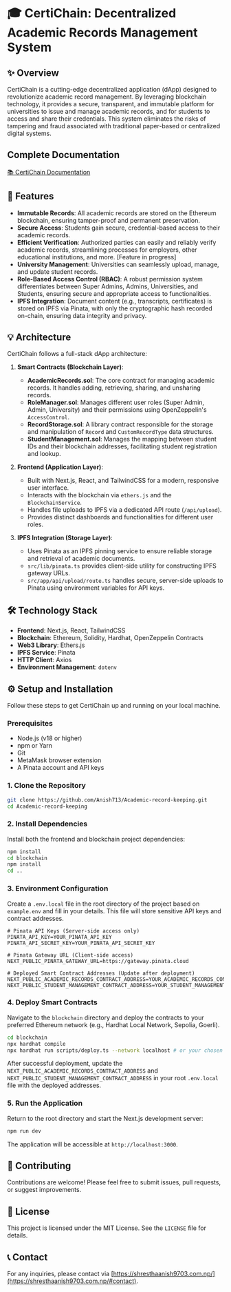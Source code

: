 # 🎓 CertiChain: Decentralized Academic Records Management System

## ✨ Overview

CertiChain is a cutting-edge decentralized application (dApp) designed to revolutionize academic record management. By leveraging blockchain technology, it provides a secure, transparent, and immutable platform for universities to issue and manage academic records, and for students to access and share their credentials. This system eliminates the risks of tampering and fraud associated with traditional paper-based or centralized digital systems.

## Complete Documentation

[📚 CertiChain Documentation](https://academic-record-keeping-docs.vercel.app/)

## 🚀 Features

- **Immutable Records**: All academic records are stored on the Ethereum blockchain, ensuring tamper-proof and permanent preservation.
- **Secure Access**: Students gain secure, credential-based access to their academic records.
- **Efficient Verification**: Authorized parties can easily and reliably verify academic records, streamlining processes for employers, other educational institutions, and more. [Feature in progress]
- **University Management**: Universities can seamlessly upload, manage, and update student records.
- **Role-Based Access Control (RBAC)**: A robust permission system differentiates between Super Admins, Admins, Universities, and Students, ensuring secure and appropriate access to functionalities.
- **IPFS Integration**: Document content (e.g., transcripts, certificates) is stored on IPFS via Pinata, with only the cryptographic hash recorded on-chain, ensuring data integrity and privacy.

## 💡 Architecture

CertiChain follows a full-stack dApp architecture:

1. **Smart Contracts (Blockchain Layer)**:

   - **AcademicRecords.sol**: The core contract for managing academic records. It handles adding, retrieving, sharing, and unsharing records.
   - **RoleManager.sol**: Manages different user roles (Super Admin, Admin, University) and their permissions using OpenZeppelin's `AccessControl`.
   - **RecordStorage.sol**: A library contract responsible for the storage and manipulation of `Record` and `CustomRecordType` data structures.
   - **StudentManagement.sol**: Manages the mapping between student IDs and their blockchain addresses, facilitating student registration and lookup.

2. **Frontend (Application Layer)**:

   - Built with Next.js, React, and TailwindCSS for a modern, responsive user interface.
   - Interacts with the blockchain via `ethers.js` and the `BlockchainService`.
   - Handles file uploads to IPFS via a dedicated API route (`/api/upload`).
   - Provides distinct dashboards and functionalities for different user roles.

3. **IPFS Integration (Storage Layer)**:

   - Uses Pinata as an IPFS pinning service to ensure reliable storage and retrieval of academic documents.
   - `src/lib/pinata.ts` provides client-side utility for constructing IPFS gateway URLs.
   - `src/app/api/upload/route.ts` handles secure, server-side uploads to Pinata using environment variables for API keys.

## 🛠️ Technology Stack

- **Frontend**: Next.js, React, TailwindCSS
- **Blockchain**: Ethereum, Solidity, Hardhat, OpenZeppelin Contracts
- **Web3 Library**: Ethers.js
- **IPFS Service**: Pinata
- **HTTP Client**: Axios
- **Environment Management**: `dotenv`

## ⚙️ Setup and Installation

Follow these steps to get CertiChain up and running on your local machine.

### Prerequisites

- Node.js (v18 or higher)
- npm or Yarn
- Git
- MetaMask browser extension
- A Pinata account and API keys

### 1. Clone the Repository

```bash
git clone https://github.com/Anish713/Academic-record-keeping.git
cd Academic-record-keeping
```

### 2. Install Dependencies

Install both the frontend and blockchain project dependencies:

```bash
npm install
cd blockchain
npm install
cd ..
```

### 3. Environment Configuration

Create a `.env.local` file in the root directory of the project based on `example.env` and fill in your details. This file will store sensitive API keys and contract addresses.

```dotenv
# Pinata API Keys (Server-side access only)
PINATA_API_KEY=YOUR_PINATA_API_KEY
PINATA_API_SECRET_KEY=YOUR_PINATA_API_SECRET_KEY

# Pinata Gateway URL (Client-side access)
NEXT_PUBLIC_PINATA_GATEWAY_URL=https://gateway.pinata.cloud

# Deployed Smart Contract Addresses (Update after deployment)
NEXT_PUBLIC_ACADEMIC_RECORDS_CONTRACT_ADDRESS=YOUR_ACADEMIC_RECORDS_CONTRACT_ADDRESS
NEXT_PUBLIC_STUDENT_MANAGEMENT_CONTRACT_ADDRESS=YOUR_STUDENT_MANAGEMENT_CONTRACT_ADDRESS
```

### 4. Deploy Smart Contracts

Navigate to the `blockchain` directory and deploy the contracts to your preferred Ethereum network (e.g., Hardhat Local Network, Sepolia, Goerli).

```bash
cd blockchain
npx hardhat compile
npx hardhat run scripts/deploy.ts --network localhost # or your chosen network
```

After successful deployment, update the `NEXT_PUBLIC_ACADEMIC_RECORDS_CONTRACT_ADDRESS` and `NEXT_PUBLIC_STUDENT_MANAGEMENT_CONTRACT_ADDRESS` in your root `.env.local` file with the deployed addresses.

### 5. Run the Application

Return to the root directory and start the Next.js development server:

```bash
npm run dev
```

The application will be accessible at `http://localhost:3000`.

## 🤝 Contributing

Contributions are welcome! Please feel free to submit issues, pull requests, or suggest improvements.

## 📄 License

This project is licensed under the MIT License. See the `LICENSE` file for details.

## 📞 Contact

For any inquiries, please contact via [https://shresthaanish9703.com.np/](https://shresthaanish9703.com.np/#contact).
